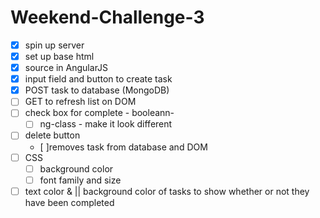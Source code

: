 # Weekend-Challenge-3

- [X] spin up server
- [X] set up base html
- [X] source in AngularJS
- [X] input field and button to create task
- [X] POST task to database (MongoDB)
- [ ] GET to refresh list on DOM
- [ ] check box for complete - booleann- 
    - [ ] ng-class - make it look different
- [ ] delete button 
    - [ ]removes task from database and DOM
- [ ] CSS
    - [ ] background color
    - [ ] font family and size
- [ ] text color & || background color of tasks to show whether or not they have been completed
